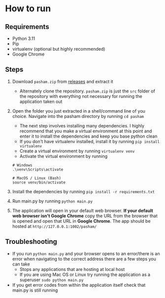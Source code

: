 # How to run

## Requirements

- Python 3.11
- Pip
- virtualenv (optional but highly recommended)
- Google Chrome

## Steps

1. Download `pasham.zip` from [releases](https://github.com/BethsGrammar/22-23_computing_competition-cr00sing/releases/latest) and extract it

   - Alternately clone the repository. `pasham.zip` is just the `src` folder of the repository with everything not necessary for running the application taken out

2. Open the folder you just extracted in a shell/command line of you choice. Navigate into the pasham directory by running `cd pasham`

   - The next step involves installing many dependencies. I highly recommend that you make a virtual environment at this point and enter it to install the dependencies and keep you base python clean
   - If you don't have virtualenv installed, install it by running `pip install virtualenv`
   - Create a virtual environment by running `virtualenv venv`
   - Activate the virtual environment by running

   ```
   # Windows
   .\venv\Scripts\activate

   # MacOS / Linux (Bash)
   source venv/bin/activate
   ```

3. Install the dependencies by running `pip install -r requirements.txt`

4. Run main.py by running `python main.py`

5. The application will open in your default web browser. **If your default web browser isn't Google Chrome** copy the URL from the browser that is opened and open that URL in **Google Chrome**. The app should be hosted at `http://127.0.0.1:1002/pasham/`

## Troubleshooting

- If you run `python main.py` and your browser opens to an error/there is an error when navigating to the correct address there are a few steps you can take
  - Stops any applications that are hosting at local host
  - If you are using Mac OS or Linux try running the application as a superuser `sudo python main.py`
- If you get error codes from within the application itself check that main.py is still running
